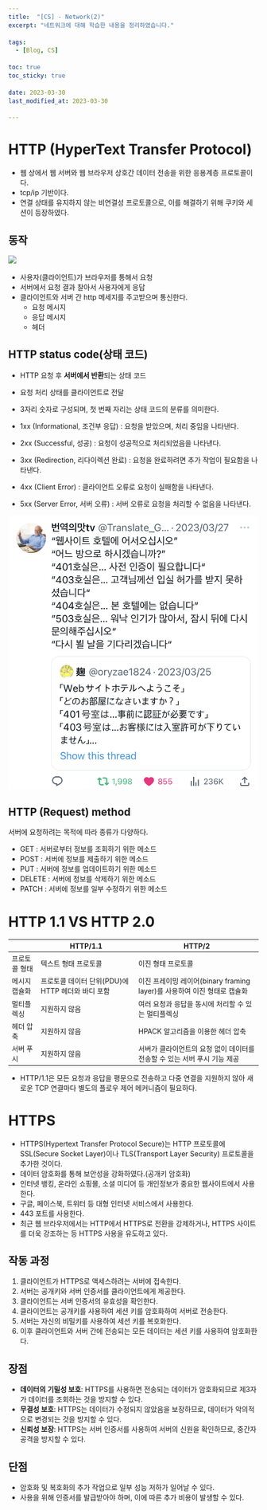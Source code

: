 ```yaml
---
title:  "[CS] - Network(2)"
excerpt: "네트워크에 대해 학습한 내용을 정리하였습니다."

tags:
  - [Blog, CS]

toc: true
toc_sticky: true
 
date: 2023-03-30
last_modified_at: 2023-03-30

---
```


# HTTP (HyperText Transfer Protocol)

- 웹 상에서 웹 서버와 웹 브라우저 상호간 데이터 전송을 위한 응용계층 프로토콜이다.
- tcp/ip 기반이다.
- 연결 상태를 유지하지 않는 비연결성 프로토콜으로, 이를 해결하기 위해 쿠키와 세션이 등장하였다.

## 동작
![](http://www.ktword.co.kr/img_data/648_1.JPG)
- 사용자(클라이언트)가 브라우저를 통해서 요청
- 서버에서 요청 결과 찰아서 사용자에게 응답
- 클라이언트와 서버 간 http 메세지를 주고받으며 통신한다.
	- 요청 메시지
	- 응답 메시지
	- 헤더

## HTTP status code(상태 코드)

- HTTP 요청 후 **서버에서 반환**되는 상태 코드
- 요청 처리 상태를 클라이언트로 전달
- 3자리 숫자로 구성되며, 첫 번째 자리는 상태 코드의 분류를 의미한다.

-   1xx (Informational, 조건부 응답) : 요청을 받았으며, 처리 중임을 나타낸다.
-   2xx (Successful, 성공) : 요청이 성공적으로 처리되었음을 나타낸다.
-   3xx (Redirection, 리다이렉션 완료) : 요청을 완료하려면 추가 작업이 필요함을 나타낸다.
-   4xx (Client Error) : 클라이언트 오류로 요청이 실패함을 나타낸다.
-   5xx (Server Error, 서버 오류) : 서버 오류로 요청을 처리할 수 없음을 나타낸다.

![](/attatchments/20230403210508.png)

## HTTP (Request) method

서버에 요청하려는 목적에 따라 종류가 다양하다.

-   GET : 서버로부터 정보를 조회하기 위한 메소드
-   POST : 서버에 정보를 제출하기 위한 메소드
-   PUT : 서버에 정보를 업데이트하기 위한 메소드
-   DELETE : 서버에 정보를 삭제하기 위한 메소드
-   PATCH : 서버에 정보를 일부 수정하기 위한 메소드

# HTTP 1.1 VS HTTP 2.0

|        | HTTP/1.1 | HTTP/2 |
|--------|----------|--------|
|프로토콜 형태|텍스트 형태 프로토콜|이진 형태 프로토콜|
|메시지 캡슐화|프로토콜 데이터 단위(PDU)에 HTTP 헤더와 바디 포함|이진 프레이밍 레이어(binary framing layer)를 사용하여 이진 형태로 캡슐화|
|멀티플렉싱|지원하지 않음|여러 요청과 응답을 동시에 처리할 수 있는 멀티플렉싱|
|헤더 압축|지원하지 않음|HPACK 알고리즘을 이용한 헤더 압축|
|서버 푸시|지원하지 않음|서버가 클라이언트의 요청 없이 데이터를 전송할 수 있는 서버 푸시 기능 제공|

- HTTP/1.1은 모든 요청과 응답을 평문으로 전송하고 다중 연결을 지원하지 않아 새로운 TCP 연결마다 별도의 플로우 제어 메커니즘이 필요하다.

# HTTPS

- HTTPS(Hypertext Transfer Protocol Secure)는 HTTP 프로토콜에 SSL(Secure Socket Layer)이나 TLS(Transport Layer Security) 프로토콜을 추가한 것이다.
- 데이터 암호화를 통해 보안성을 강화하였다.(공개키 암호화)
- 인터넷 뱅킹, 온라인 쇼핑몰, 소셜 미디어 등 개인정보가 중요한 웹사이트에서 사용한다.
- 구글, 페이스북, 트위터 등 대형 인터넷 서비스에서 사용한다.
- 443 포트를 사용한다.
- 최근 웹 브라우저에서는 HTTP에서 HTTPS로 전환을 강제하거나, HTTPS 사이트를 더욱 강조하는 등 HTTPS 사용을 유도하고 있다.

## 작동 과정

1.  클라이언트가 HTTPS로 액세스하려는 서버에 접속한다.
2.  서버는 공개키와 서버 인증서를 클라이언트에게 제공한다.
3.  클라이언트는 서버 인증서의 유효성을 확인한다.
4.  클라이언트는 공개키를 사용하여 세션 키를 암호화하여 서버로 전송한다.
5.  서버는 자신의 비밀키를 사용하여 세션 키를 복호화한다.
6.  이후 클라이언트와 서버 간에 전송되는 모든 데이터는 세션 키를 사용하여 암호화한다.

## 장점

-   **데이터의 기밀성 보호**: HTTPS를 사용하면 전송되는 데이터가 암호화되므로 제3자가 데이터를 조회하는 것을 방지할 수 있다.
-   **무결성 보호**: HTTPS는 데이터가 수정되지 않았음을 보장하므로, 데이터가 악의적으로 변경되는 것을 방지할 수 있다.
-   **신뢰성 보장**: HTTPS는 서버 인증서를 사용하여 서버의 신원을 확인하므로, 중간자 공격을 방지할 수 있다.

## 단점

- 암호화 및 복호화의 추가 작업으로 일부 성능 저하가 일어날 수 있다.
- 사용을 위해 인증서를 발급받아야 하며, 이에 따른 추가 비용이 발생할 수 있다.


